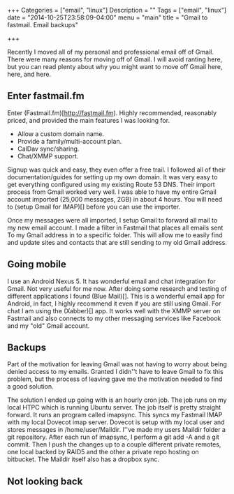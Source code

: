 +++
Categories = ["email", "linux"]
Description = ""
Tags = ["email", "linux"]
date = "2014-10-25T23:58:09-04:00"
menu = "main"
title = "Gmail to fastmail. Email backups"

+++

Recently I moved all of my personal and professional email off of Gmail. There were many reasons for moving off of Gmail.
I will avoid ranting here, but you can read plenty about why you might want to move off Gmail here, here, and here.

## Enter fastmail.fm

Enter (Fastmail.fm)[http://fastmail.fm). Highly recommended, reasonably priced, and provided the main features I was
looking for.

 * Allow a custom domain name.
 * Provide a family/multi-account plan.
 * CalDav sync/sharing.
 * Chat/XMMP support.

Signup was quick and easy, they even offer a free trail. I followed all of their documentation/guides
for setting up my own domain. It was very easy to get everything configured using my existing Route 53 DNS.
Their import process from Gmail worked very well. I was able to have my entire Gmail account
imported (25,000 messages, 2GB) in about 4 hours. You will need to (setup Gmail for IMAP)[] before you can
use the importer.

Once my messages were all imported, I setup Gmail to forward all mail to my new email account. I made a filter
in Fastmail that places all emails sent To my Gmail address in to a specific folder. This will allow me to easily
find and update sites and contacts that are still sending to my old Gmail address.

## Going mobile

I use an Android Nexus 5. It has wonderful email and chat integration for Gmail. Not very useful for me now.
After doing some research and testing of different applications I found (Blue Mail)[]. This is a wonderful email
app for Android, in fact, I highly recommend it even if you are still using Gmail. For chat I am using the
(Xabber)[] app. It works well with the XMMP server on Fastmail and also connects to my other messaging services
like Facebook and my "old" Gmail account.

## Backups

Part of the motivation for leaving Gmail was not having to worry about being denied access to my emails. Granted
I didn''t have to leave Gmail to fix this problem, but the process of leaving gave me the motivation needed
to find a good solution.

The solution I ended up going with is an hourly cron job. The job runs on my local HTPC which is running Ubuntu server.
The job itself is pretty straight forward. It runs an program called imapsync. This syncs my Fastmail IMAP with my
local Dovecot imap server. Dovecot is setup with my local user and stores messages in /home/user/Maildir. I''ve
made my users Maildir folder a git repository. After each run of imapsync, I perform a git add -A and a git commit.
Then I push the changes up to a couple different private remotes, one local backed by RAID5 and the other a private
repo hosting on bitbucket. The Maildir itself also has a dropbox sync.

## Not looking back

